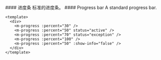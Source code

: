 <cn>
#### 进度条
标准的进度条。
</cn>

<us>
#### Progress bar
A standard progress bar.
</us>

```vue
<template>
  <div>
    <m-progress :percent="30" />
    <m-progress :percent="50" status="active" />
    <m-progress :percent="70" status="exception" />
    <m-progress :percent="100" />
    <m-progress :percent="50" :show-info="false" />
  </div>
</template>
```
